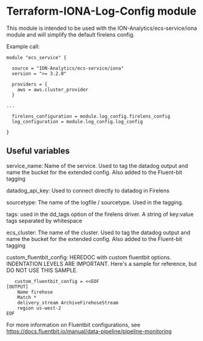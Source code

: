 # Terraform-IONA-Log-Config module

This module is intended to be used with the ION-Analytics/ecs-service/iona module and will simplify the default firelens config.

Example call:

```
module "ecs_service" {

  source = "ION-Analytics/ecs-service/iona"
  version = ">= 3.2.0"

  providers = {
    aws = aws.cluster_provider
  }

...

  firelens_configuration = module.log_config.firelens_config
  log_configuration = module.log_config.log_config

}
```

## Useful variables

service_name: Name of the service. Used to tag the datadog output and name the bucket for the extended config. Also added to the Fluent-bit tagging

datadog_api_key: Used to connect directly to datadog in Firelens

sourcetype: The name of the logfile / sourcetype. Used in the tagging.

tags: used in the dd_tags option of the firelens driver. A string of key:value tags separated by whitespace

ecs_cluster: The name of the cluster. Used to tag the datadog output and name the bucket for the extended config. Also added to the Fluent-bit tagging

custom_fluentbit_config: HEREDOC with custom fluentbit options. INDENTATION LEVELS ARE IMPORTANT. Here's a sample for reference, but DO NOT USE THIS SAMPLE.

```
   custom_fluentbit_config = <<EOF
[OUTPUT]
    Name firehose
    Match *
    delivery_stream ArchiveFirehoseStream
    region us-west-2
EOF
```

For more information on Fluentbit configurations, see https://docs.fluentbit.io/manual/data-pipeline/pipeline-monitoring

